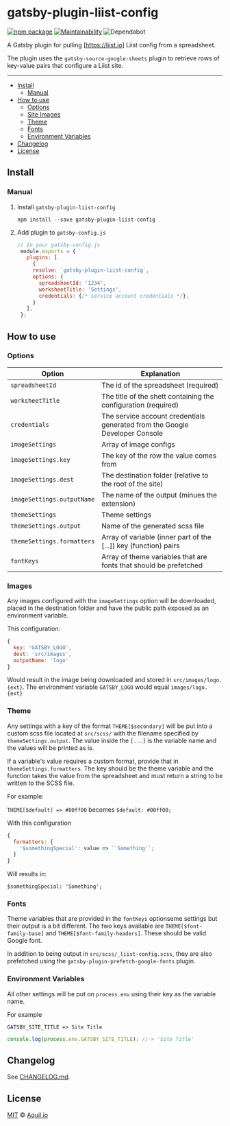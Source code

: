 # gatsby-plugin-liist-config

[![npm package](https://flat.badgen.net/npm/v/gatsby-plugin-liist-config)](https://badgen.net/npm/v/gatsby-plugin-liist-config)
[![Maintainability](https://flat.badgen.net/codeclimate/maintainability/Aquilio/gatsby-plugin-liist-config)](https://codeclimate.com/github/Aquilio/gatsby-plugin-liist-config/maintainability)
![Dependabot](https://flat.badgen.net/dependabot/thepracticaldev/dev.to?icon=dependabot)

A Gatsby plugin for pulling [https://liist.io] Liist config from a spreadsheet.

The plugin uses the `gatsby-source-google-sheets` plugin to retrieve rows of key-value pairs that configure a Liist site.

---

- [Install](#install)
  - [Manual](#manual)
- [How to use](#how-to-use)
  - [Options](#options)
  - [Site Images](#site-images)
  - [Theme](#theme)
  - [Fonts](#fonts)
  - [Environment Variables](#environment-variables)
- [Changelog](#changelog)
- [License](#license)

## Install

### Manual

1. Install `gatsby-plugin-liist-config`

   `npm install --save gatsby-plugin-liist-config`

2. Add plugin to `gatsby-config.js`

   ```javascript
   // In your gatsby-config.js
    module.exports = {
      plugins: [
        {
        resolve: `gatsby-plugin-liist-config`,
        options: {
          spreadsheetId: '1234',
          worksheetTitle: 'Settings',
          credentials: {/* service account credentials */},
        }
      ],
    };
   ```

## How to use

### Options

| Option                     | Explanation                                                                 |
| -------------------------- | --------------------------------------------------------------------------- |
| `spreadsheetId`            | The id of the spreadsheet (required)                                        |
| `worksheetTitle`           | The title of the shett containing the configuration (required)              |
| `credentials`              | The service account credentials generated from the Google Developer Console |
| `imageSettings`            | Array of image configs                                                      |
| `imageSettings.key`        | The key of the row the value comes from                                     |
| `imageSettings.dest`       | The destination folder (relative to the root of the site)                   |
| `imageSettings.outputName` | The name of the output (minues the extension)                               |
| `themeSettings`            | Theme settings                                                              |
| `themeSettings.output`     | Name of the generated scss file                                             |
| `themeSettings.formatters` | Array of variable (inner part of the [...]) key (function) pairs            |
| `fontKeys`                 | Array of theme variables that are fonts that should be prefetched           |

### Images

Any images configured with the `imageSettings` option will be downloaded, placed in the destination folder and have the public path exposed as an environment variable.

This configuration:

```js
{
  key: 'GATSBY_LOGO',
  dest: 'src/images',
  outputName: 'logo'
}
```

Would result in the image being downloaded and stored in `src/images/logo.{ext}`. The environment variable `GATSBY_LOGO` would equal `images/logo.{ext}`

### Theme

Any settings with a key of the format `THEME[$secondary]` will be put into a custom scss file located at `src/scss/` with the filename specified by `themeSettings.output`. The value inside the `[...]` is the variable name and the values will be printed as is.

If a variable's value requires a custom format, provide that in `themeSettings.formatters`. The key should be the theme variable and the function takes the value from the spreadsheet and must return a string to be written to the SCSS file.

For example:

`THEME[$default] => #00ff00`
becomes
`$default: #00ff00;`

With this configuration

```js
{
  formatters: {
    '$somethingSpecial': value => `'Something'`;
  }
}
```

Will results in:

`$somethingSpecial: 'Something';`

### Fonts

Theme variables that are provided in the `fontKeys` optionseme settings but their output is a bit different. The two keys available are `THEME[$font-family-base]` and `THEME[$font-family-headers]`. These should be valid Google font.

In addition to being output in `src/scss/_liist-config.scss`, they are also prefetched using the `gatsby-plugin-prefetch-google-fonts` plugin.

### Environment Variables

All other settings will be put on `process.env` using their key as the variable name.

For example

`GATSBY_SITE_TITLE => Site Title`

```js
console.log(process.env.GATSBY_SITE_TITLE); //-> 'Site Title'
```

## Changelog

See [CHANGELOG.md](CHANGELOG.md).

## License

[MIT](https://github.com/Aquilio/gatsby-plugin-liist-config/blob/master/LICENSE) © [Aquil.io](https://aquil.io)
